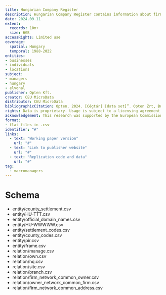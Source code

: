 ```yaml
---
title: Hungarian Company Register
description: Hungarian Company Register contains information about firms and individuals who are listed in the company court database. 
date: 2024.09.11
extent:
  records: 10m+
  size: 6GB
accessRights: Limited use
coverage: 
  spatial: Hungary
  temporal: 1988-2022
entities: 
- businesses
- individuals
- locations
subject:
- managers
- hungary
- elvonal
publisher: Opten Kft.
creator: CEU MicroData 
distributor: CEU MicroData 
bibliographicCitation: Opten. 2024. [Cégtár] [data set]”. Opten Zrt, Budapest. Contributions by CEU MicroData.
rights: Data is proprietary. Usage is subject to a licensing agreement with Opten Kft.
acknowledgement: This research was supported by the European Commission (ERC Advanced Grant agreement number XYZ). The European Union is not responsible for any errors.
format:
- flat files in .csv
identifier: "#"
links:
  - text: "Working paper version"
    url: "#"
  - text: "Link to publisher website"
    url: "#"
  - text: "Replication code and data"
    url: "#"
tag:
  - macromanagers
---
```

# Schema

- entity/county_settlement.csv
- entity/HU-TTT.csv 
- entity/official_domain_names.csv
- entity/HU-WWWWW.csv
- entity/settlement_codes.csv
- entity/county_codes.csv
- entity/pir.csv
- entity/frame.csv
- relation/manage.csv
- relation/own.csv
- relation/hq.csv
- relation/site.csv
- relation/branch.csv
- relation/firm_network_common_owner.csv
- relation/owner_network_common_firm.csv
- relation/firm_network_common_address.csv

